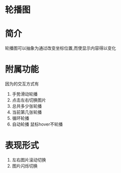 # 轮播图

# 简介

轮播图可以抽象为通过改变坐标位置,而使显示内容得以变化

# 附属功能

因为的交互方式有

1. 手势滑动轮播
2. 点击左右切换图片
3. 总共多少张轮播
4. 当前第几张轮播
5. 循环轮播
6. 自动轮播 鼠标hover不轮播

# 表现形式

1. 左右图片滚动切换
2. 图片闪烁切换




